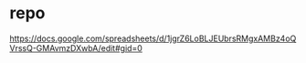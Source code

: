 # repo
https://docs.google.com/spreadsheets/d/1jgrZ6LoBLJEUbrsRMgxAMBz4oQVrssQ-GMAvmzDXwbA/edit#gid=0
